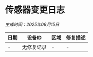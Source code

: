 ﻿# 传感器变更日志
*生成时间：2025年09月15日*

| 日期 | 设备ID | 区域 | 修复描述 |
|------|--------|------|----------|
| - | 无修复记录 | - | - |
